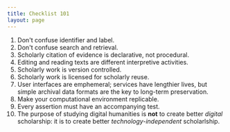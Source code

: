 ```yaml
---
title: Checklist 101
layout: page
---
```


1. Don't confuse identifier and label.
2. Don't confuse search and retrieval.
3. Scholarly citation of evidence is declarative, not procedural.
4. Editing and reading texts are different interpretive activities.
5. Scholarly work is version controlled.
6. Scholarly work is licensed for scholarly reuse.
7. User interfaces are emphemeral; services have lengthier lives, but simple archival data formats are the key to long-term preservation.
8. Make your computational environment replicable.
9. Every assertion must have an accompanying test.
8. The purpose of studying digital humanities is **not** to create better *digital* scholarship:  it is to create better *technology-independent* scholarlship.


